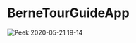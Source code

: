 # BerneTourGuideApp

![Peek 2020-05-21 19-14](https://user-images.githubusercontent.com/40022621/82586356-b6f38100-9b97-11ea-8427-3327cd355fd6.gif)
